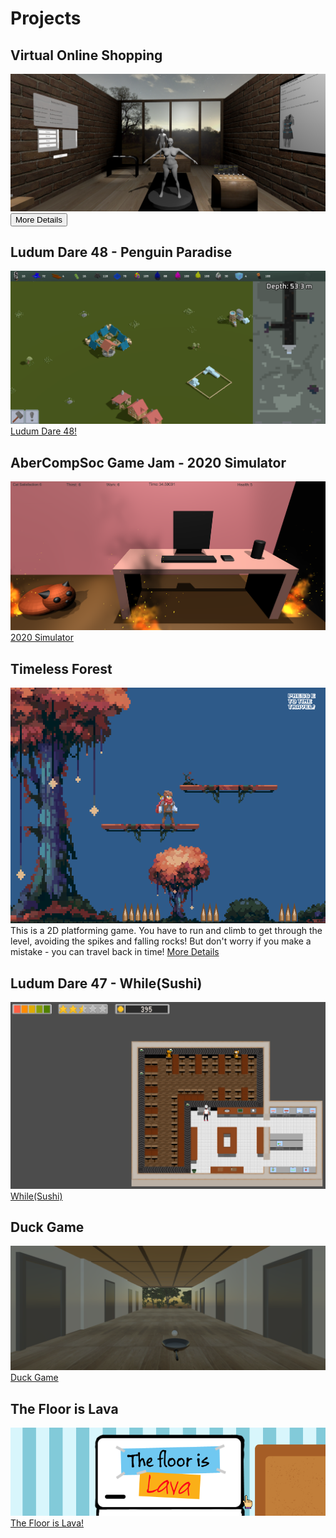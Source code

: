 # Projects

## Virtual Online Shopping
![Virtual Online Shopping](vosBanner.PNG)
<button onclick="window.location.href='/VOS.html'">More Details</button>


## Ludum Dare 48 - Penguin Paradise
![Ludum Dare 48](penguinBanner.png)
[Ludum Dare 48!](penguinParadise.md)

## AberCompSoc Game Jam - 2020 Simulator
![CompSocGameJam](sim2020Image.PNG)
[2020 Simulator](sim2020.md)

## Timeless Forest
![Timeless Forest](Timeless_Forest.PNG)
This is a 2D platforming game. You have to run and climb to get through the level, avoiding the spikes and falling rocks! 
But don't worry if you make a mistake - you can travel back in time! 
[More Details](timeless_forest.md)


## Ludum Dare 47 - While(Sushi)
![LundumDare47](whilesushigameplay2.PNG)
[While(Sushi)](whileSushi.md)

## Duck Game
![DuckGameBanner](duckGame.PNG)
[Duck Game](duckGame.md)

## The Floor is Lava
![The Floor is Lava](lavaFloor.PNG)
[The Floor is Lava!](lavaFloor.md)

